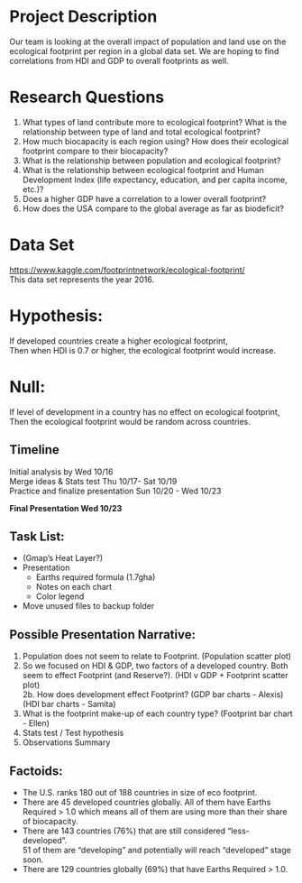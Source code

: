 # Project Description
Our team is looking at the overall impact of population and land use on the ecological footprint per region in a global data set.  We are hoping to find correlations from HDI and GDP to overall footprints as well.

# Research Questions
1. What types of land contribute more to ecological footprint? What is the relationship between type of land and total ecological footprint?
2. How much biocapacity is each region using? How does their ecological footprint compare to their biocapacity?
3. What is the relationship between population and ecological footprint?
4. What is the relationship between ecological footprint and Human Development Index (life expectancy, education, and per capita income, etc.)? 
5. Does a higher GDP have a correlation to a lower overall footprint?
6. How does the USA compare to the global average as far as biodeficit?

# Data Set
https://www.kaggle.com/footprintnetwork/ecological-footprint/<br>
This data set represents the year 2016.

# Hypothesis:
If developed countries create a higher ecological footprint,<br>
Then when HDI is 0.7 or higher, the ecological footprint would increase.

# Null: 
If level of development in a country has no effect on ecological footprint,<br>
Then the ecological footprint would be random across countries.

## Timeline
Initial analysis by Wed 10/16<br>
Merge ideas & Stats test Thu 10/17- Sat 10/19<br>
Practice and finalize presentation Sun 10/20 - Wed 10/23<br>

**Final Presentation Wed 10/23**

## Task List:
- (Gmap’s Heat Layer?)
- Presentation
    - Earths required formula (1.7gha)
    - Notes on each chart
    - Color legend
- Move unused files to backup folder

## Possible Presentation Narrative:
1. Population does not seem to relate to Footprint. (Population scatter plot)
2. So we focused on HDI & GDP, two factors of a developed country. Both seem to effect Footprint (and Reserve?). (HDI v GDP + Footprint scatter plot)<br> 
2b. How does development effect Footprint? (GDP bar charts - Alexis) (HDI bar charts - Samita)
3. What is the footprint make-up of each country type? (Footprint bar chart - Ellen)
5. Stats test / Test hypothesis
6. Observations Summary

## Factoids:
- The U.S. ranks 180 out of 188 countries in size of eco footprint. 
- There are 45 developed countries globally. All of them have Earths Required > 1.0 which means all of them are using more than their share of biocapacity. 
- There are 143 countries (76%) that are still considered “less-developed”.<br>
51 of them are “developing” and potentially will reach “developed” stage soon.
- There are 129 countries globally (69%) that have Earths Required > 1.0.